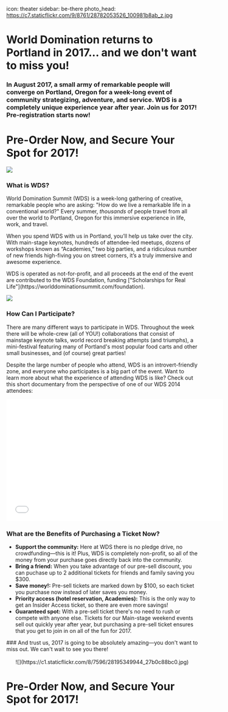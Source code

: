 icon: theater
sidebar: be-there
photo_head: https://c7.staticflickr.com/9/8761/28782053526_100981b8ab_z.jpg

# World Domination returns to Portland in 2017... and we don't want to miss you!

<p align="center"><div class="zig-zags_blue"></div></p>

<h3 class="sub-karla">In August 2017, a small army of remarkable people will converge on Portland, Oregon for a week-long event of community strategizing, adventure, and service. WDS is a completely unique experience year after year. Join us for 2017! Pre-registration starts now!</h3>

# Pre-Order Now, and Secure Your Spot for 2017!

![](https://c7.staticflickr.com/9/8262/28195345974_e49e955e8f_z.jpg)

<p align="center"><div class="zig-zags_blue"></div></p>

### What is WDS?

<p>World Domination Summit (WDS) is a week-long gathering of creative, remarkable people who are asking: "How do we live a remarkable life in a conventional world?" Every summer, <em>thousands</em> of people travel from all over the world to Portland, Oregon for this immersive experience in life, work, and travel.</p>

<p>When you spend WDS with us in Portland, you’ll help us take over the city. With main-stage keynotes, hundreds of attendee-led meetups, dozens of workshops known as “Academies,” two big parties, and a ridiculous number of new friends high-fiving you on street corners, it’s a truly immersive and awesome experience.</p>

<p>WDS is operated as not-for-profit, and all proceeds at the end of the event are contributed to the WDS Foundation, funding ["Scholarships for Real Life"](https://worlddominationsummit.com/foundation).</p>

![](https://c1.staticflickr.com/9/8778/28195348224_5ae1c14e23_z.jpg)

<p align="center"><div class="zig-zags_blue"></div></p>

### How Can I Participate?

There are many different ways to participate in WDS. Throughout the week there will be whole-crew (all of YOU!) collaborations that consist of mainstage keynote talks, world record breaking attempts (and triumphs), a mini-festival featuring many of Portland's most popular food carts and other small businesses, and (of course) great parties!

Despite the large number of people who attend, WDS is an introvert-friendly zone, and everyone who participates is a big part of the event. Want to learn more about what the experience of attending WDS is like? Check out this short documentary from the perspective of one of our WDS 2014 attendees:

<iframe src="//player.vimeo.com/video/109903000?title=0&amp;byline=0&amp;portrait=0&amp;color=adbf27" width="570" height="321" frameborder="0" webkitallowfullscreen mozallowfullscreen allowfullscreen></iframe>

<p align="center"><div class="zig-zags_blue"></div></p>

### What are the Benefits of Purchasing a Ticket Now?

<ul>
      <li> <b>Support the community:</b> Here at WDS there is no pledge drive, no crowdfunding—this is it! Plus, WDS is completely non-profit, so all of the money from your purchase goes directly back into the community.</li>
      <li> <b>Bring a friend:</b> When you take advantage of our pre-sell discount, you can puchase up to 2 additional tickets for friends and family saving you $300.</li>
      <li> <b>Save money!:</b> Pre-sell tickets are marked down by $100, so each ticket you purchase now instead of later saves you money. </li>
      <li> <b>Priority access (hotel reservation, Academies):</b> This is the only way to get an Insider Access ticket, so there are even more savings!</li>
      <li><b>Guaranteed spot:</b> With a pre-sell ticket there's no need to rush or compete with anyone else. Tickets for our Main-stage weekend events sell out quickly year after year, but purchasing a pre-sell ticket ensures that you get to join in on all of the fun for 2017.</li>
</ul>
### And trust us, 2017 is going to be absolutely amazing—you don't want to miss out. We can't wait to see you there!<br><br>

<center>![](https://c1.staticflickr.com/8/7596/28195349944_27b0c88bc0.jpg)</center>

# Pre-Order Now, and Secure Your Spot for 2017!
